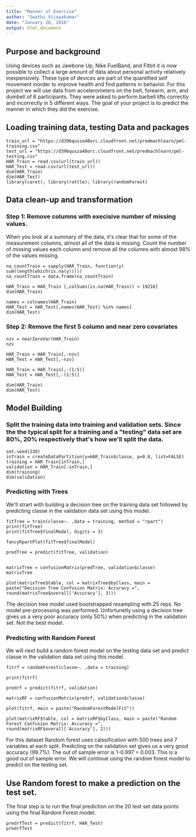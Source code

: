 ```yaml
---
title: "Manner of Exercise"
author: "Swathi Vijayakumar"
date: "January 28, 2016"
output: html_document
---
```



## Purpose and background 
Using devices such as Jawbone Up, Nike FuelBand, and Fitbit it is now possible to collect a large amount of data about personal activity relatively inexpensively. These type of devices are part of the quantified self movement inorder to improve health and find patterns in behavior. For this project we will use data from accelerometers on the belt, forearm, arm, and dumbell of 6 participants. They were asked to perform barbell lifts correctly and incorrectly in 5 different ways. The goal of your project is to predict the manner in which they did the exercise.
    
    
## Loading training data, testing Data and packages

```{r}
train_url = "https://d396qusza40orc.cloudfront.net/predmachlearn/pml-training.csv"
test_url = "https://d396qusza40orc.cloudfront.net/predmachlearn/pml-testing.csv"
HAR_Train = read.csv(url(train_url))
HAR_Test = read.csv(url(test_url))
dim(HAR_Train)
dim(HAR_Test)
library(caret); library(rattle); library(randomForest)
```



## Data clean-up and transformation

### Step 1: Remove columns with execisive number of missing values. 

When you look at a summary of the data, it's clear that for some of the measurement columns, almost all of the data is missing. Count the number of missing values each column and remove all the columns with almost 98% of the values missing.

```{r}
na_countTrain = sapply(HAR_Train, function(y) sum(length(which(is.na(y)))))
na_countTrain = data.frame(na_countTrain)

HAR_Train = HAR_Train [,colSums(is.na(HAR_Train)) < 19216]
dim(HAR_Train)

names = colnames(HAR_Train)
HAR_Test = HAR_Test[,names(HAR_Test) %in% names]
dim(HAR_Test)
```

### Step 2: Remove the first 5 column and near zero covariates


```{r}
nzv = nearZeroVar(HAR_Train)
nzv

HAR_Train = HAR_Train[,-nzv]  
HAR_Test = HAR_Test[,-nzv]  

HAR_Train = HAR_Train[,-(1:5)]  
HAR_Test = HAR_Test[,-(1:5)]  

dim(HAR_Train)
dim(HAR_Test)
```

## Model Building

### Split the training data into training and validation sets.  Since the the typical split for a training and a "testing" data set are 80%, 20% respectively that's how we'll split the data.  

```{r}
set.seed(230)
inTrain = createDataPartition(y=HAR_Train$classe, p=0.8, list=FALSE)
training = HAR_Train[inTrain,]
validation = HAR_Train[-inTrain,]
dim(training)
dim(validation)
```



### Predicting with Trees

We'll strart with building a decision tree on the training data set followed by predicting classe in the validation data set using this model.

```{r}
fitTree = train(classe~. ,data = training, method = "rpart")
print(fitTree)
print(fitTree$finalModel, digits = 3)

fancyRpartPlot(fitTree$finalModel)

predTree = predict(fitTree, validation)


matrixTree = confusionMatrix(predTree, validation$classe)
matrixTree

plot(matrixTree$table, col = matrixTree$byClass, main = paste("Decision Tree Confusion Matrix: Accuracy =", round(matrixTree$overall['Accuracy'], 3)))

```

The decision tree model used bootstrapped resampling with 25 reps.  No model pre-processing was performed. Unfortunetly using a decision tree gives us a very poor accuracy (only 50%) when predicting in the validation set. Not the best model. 

### Predicting with Random Forest

We will next build a random forest model on the testing data set and predict classe in the validation data set using this model.

```{r}
fitrf = randomForest(classe~. ,data = training)

print(fitrf)

predrf = predict(fitrf, validation)

matrixRF = confusionMatrix(predrf, validation$classe)

plot(fitrf, main = paste("RandomForestModelFit"))

plot(matrixRF$table, col = matrixRF$byClass, main = paste("Random Forest Confusion Matrix: Accuracy =", round(matrixRF$overall['Accuracy'], 2)))
```

For this dataset Random forest uses calssification with 500 trees and 7 variables at each split. Predicting on the validation set gives us a very good accuracy (99.7%). The out of sample error is 1-0.997 = 0.003. This is a good out of sample error. We will continue using the random forest model to predict on the testing set.  

## Use Random forest to make a prediction on the test set.

The final step is to run the final prediction on the 20 test set data points using the final Random Forest model. 

```{r}
predrfTest = predict(fitrf, HAR_Test)
predrfTest
```

